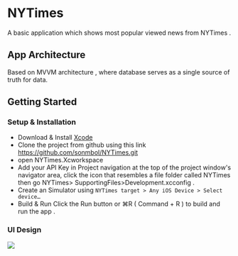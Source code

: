 # NYTimes

A basic application which shows most popular viewed news from NYTimes .

## App Architecture

Based on MVVM architecture , where database serves as a single source of truth for data. 

## Getting Started

### Setup & Installation

- Download & Install [Xcode](https://apps.apple.com/ae/app/xcode/id497799835?mt=12)
- Clone the project from github using this link https://github.com/sonmbol/NYTimes.git
- open NYTimes.Xcworkspace 
- Add your API Key in Project navigation at the top of the project window's navigator area, click the icon that resembles a file folder called NYTimes then go  NYTimes> SupportingFiles>Development.xcconfig .
- Create an Simulator using `NYTimes target > Any iOS Device > Select device…`
- Build & Run  Click the Run button or ⌘R ( Command + R ) to build and run the app .


### UI Design
![](https://github.com/sonmbol/NYTimes/blob/master/UI.png)  

